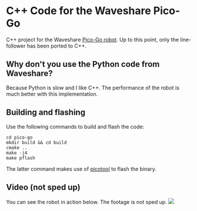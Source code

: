 # C++ Code for the Waveshare Pico-Go
C++ project for the Waveshare [Pico-Go robot](https://www.waveshare.com/wiki/PicoGo).
Up to this point, only the line-follower has been ported to C++.

## Why don't you use the Python code from Waveshare?
Because Python is slow and I like C++. The performance of the robot is much better with this implementation.

## Building and flashing
Use the following commands to build and flash the code:
```
cd pico-go
mkdir build && cd build
cmake ..
make -j4
make pflash
```
The latter command makes use of [picotool](https://github.com/raspberrypi/picotool) to flash the binary.


## Video (not sped up)
You can see the robot in action below. The footage is not sped up.
![](https://github.com/MKesenheimer/pico-go/blob/master/files/pico-go.gif)
